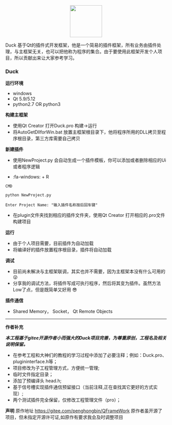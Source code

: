 <div align=center>
<img src="https://gitee.com/uploads/images/2018/0226/204052_d18504c9_20764.png" width="100" height="100" />
</div>


 Duck 基于Qt的插件式开发框架，他是一个简易的插件框架，所有业务由插件处理，与主框架无关，也可以把他称为程序的集合。由于要使用此框架开发个人项目，所以贡献出来让大家参考学习。
 

### Duck




 **运行环境** 

- windows
- Qt 5.9/5.12
- python2.7 OR python3



 **构建主框架** 

- 使用Qt Creator 打开Duck.pro  构建->运行
- 将AutoGetDllforWin.bat 放置主框架根目录下，他将程序所用的DLL拷贝至程序根目录，第三方库需要自己拷贝



 **新建插件** 

- 使用NewProject.py 会自动生成一个插件模板，你可以添加或者删除相应的Ui或者程序逻辑

- :fa-windows: + R

```
CMD

python NewProject.py

Enter Project Name: "输入插件名称按后回车键"
```

- 在plugin文件夹找到相应的插件文件夹，使用Qt Creator 打开相应的.pro文件 构建项目




 **运行** 

- 由于个人项目需要，目前插件为自动加载
- 将编译好的插件放置程序根目录，插件将自动加载



 **调试** 

- 目前尚未解决与主框架联调，其实也并不需要，因为主框架本没有什么可用的:stuck_out_tongue_winking_eye: 
- 分享我的调试方法，将插件写成可执行程序，然后将其变为插件。虽然方法Low了点，但是既简单又好用 :sunglasses: 





 **插件通信** 

- Shared Memory， Socket， Qt Remote Objects

********************************************************************************************************
**作者补充**

***本工程基于gitee开源作者小而强大的Duck项目完善，为尊重原创，工程名及相关说明保留。***
-  在参考工程和大神们的教程的学习过程中添加了必要注释；例如：Duck.pro、plugininterface.h等；
-  项目修改为子工程管理方式，方便统一管理;
-  临时文件指定目录；
-  添加了预编译头 head.h;
-  基于信号槽实现插件通信预留接口（当前注释,正在查找其它更好的方式实现）;
-  两个测试插件完全保留，仅修改工程管理文件（pro）；

**声明**
原作地址 https://gitee.com/penghongbin/QFrameWork
原作者虽开源了项目，但未指定开源许可证,如原作有要求我会及时调整项目





